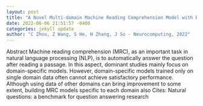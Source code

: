 ```yaml
--- 
layout: post 
title: "A Novel Multi-domain Machine Reading Comprehension Model with Domain Interference Mitigation" 
date: 2022-06-06 21:51:57 -0400 
categories: jekyll update 
author: "C Zhou, Z Wang, S He, H Zhang, J Su - Neurocomputing, 2022" 
--- 
```

Abstract Machine reading comprehension (MRC), as an important task in natural language processing (NLP), is to automatically answer the question after reading a passage. In this aspect, dominant studies mainly focus on domain-specific models. However, domain-specific models trained only on single domain data often cannot achieve satisfactory performance. Although using data of other domains can bring improvement to some extent, building MRC models specific to each domain also Cites: Natural questions: a benchmark for question answering research